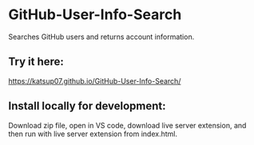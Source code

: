 # GitHub-User-Info-Search
Searches GitHub users and returns account information.

## Try it here:
https://katsup07.github.io/GitHub-User-Info-Search/

## Install locally for development:
Download zip file, open in VS code, download live server extension, and then run with live server extension from index.html.
